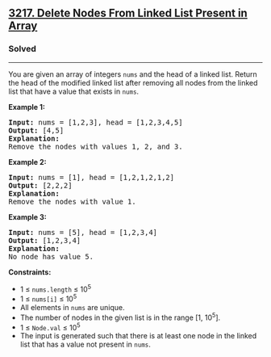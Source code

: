 <h2><a href="https://leetcode.com/problems/delete-nodes-from-linked-list-present-in-array">3217. Delete Nodes From Linked List Present in Array</a></h2>
<h3>Solved</h3>
<hr>
<p>You are given an array of integers <code>nums</code> and the head of a linked list. Return the head of the modified linked list after removing all nodes from the linked list that have a value that exists in <code>nums</code>.</p>

<p><strong>Example 1:</strong></p>
<pre>
<strong>Input:</strong> nums = [1,2,3], head = [1,2,3,4,5]
<strong>Output:</strong> [4,5]
<strong>Explanation:</strong>
Remove the nodes with values 1, 2, and 3.
</pre>

<p><strong>Example 2:</strong></p>
<pre>
<strong>Input:</strong> nums = [1], head = [1,2,1,2,1,2]
<strong>Output:</strong> [2,2,2]
<strong>Explanation:</strong>
Remove the nodes with value 1.
</pre>

<p><strong>Example 3:</strong></p>
<pre>
<strong>Input:</strong> nums = [5], head = [1,2,3,4]
<strong>Output:</strong> [1,2,3,4]
<strong>Explanation:</strong>
No node has value 5.
</pre>

<p><strong>Constraints:</strong></p>
<ul>
  <li>1 ≤ <code>nums.length</code> ≤ 10<sup>5</sup></li>
  <li>1 ≤ <code>nums[i]</code> ≤ 10<sup>5</sup></li>
  <li>All elements in <code>nums</code> are unique.</li>
  <li>The number of nodes in the given list is in the range [1, 10<sup>5</sup>].</li>
  <li>1 ≤ <code>Node.val</code> ≤ 10<sup>5</sup></li>
  <li>The input is generated such that there is at least one node in the linked list that has a value not present in <code>nums</code>.</li>
</ul>
